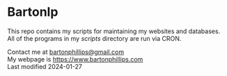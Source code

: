 # Bartonlp

This repo contains my scripts for maintaining my websites and databases.
All of the programs in my *scripts* directory are run via CRON.

Contact me at [bartonphillips@gmail.com](mailto:bartonphillips@gmail.com)  
My webpage is https://www.bartonphillips.com  
Last modified 2024-01-27




